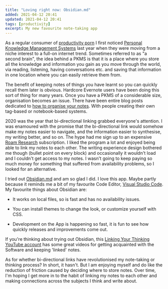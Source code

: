 ```yaml
---
title: "Loving right now: Obsidian.md"
added: 2021-04-12 20:41
updated: 2021-04-12 20:41
tags: [productivity]
excerpt: My new favourite note-taking app
---
```


As a regular consumer of [productivity porn](https://medium.com/thinking-about-thinking/the-trap-of-productivity-porn-7173d1cc6f95) I first noticed [Personal Knowledge Management Systems](https://en.wikipedia.org/wiki/Personal_knowledge_management) last year when they were moving from a niche interest to a full-on internet trend. Sometimes referred to as "a second brain", the idea behind a PKMS is that it is a place where you store all the knowledge and information you gain as you move through the world, via reading, listening, having conversations etc. and saving that information in one location where you can easily retrieve them from.

The benefit of keeping notes of things you have learnt so you can quickly recall them later is obvious. Hardcore Evernote users have been doing this sort of thing for many years. Once you have a PKMS of a considerable size, organisation becomes an issue. There have been entire blog posts dedicated to [how to organise your notes](https://evernote.com/blog/stacey-harmon-michael-hyatt-wrong-organizing-evernote-tags/). With people creating their own tag-based or notebook-based systems.

2020 was the year that bi-directional linking grabbed everyone's attention. I was enamoured with the promise that the bi-directional link would somehow make my notes easier to navigate, and the information easier to synthesise, my writing better, and so on. The hype had me sign up to an expensive [Roam Research](https://roamresearch.com/) subscription. I liked the program a lot and enjoyed being able to link my notes to each other. The writing experience design bothered me though (bullet point on every block) and occasionally it wouldn't load and I couldn't get access to my notes. I wasn't going to keep paying so much money for something that suffered from availability problems, so I looked for an alternative.

I tried out [Obsidian.md](https://obsidian.md/) and am so glad I did. I love this app. Maybe partly because it reminds me a bit of my favourite Code Editor, [Visual Studio Code](https://code.visualstudio.com/). My favourite things about Obsidian are:

- It works on local files, so is fast and has no availability issues.

- You can install themes to change the look, or customize yourself with CSS.

- Development on the App is happening so fast, it is fun to see how quickly releases and improvements come out.

If you're thinking about trying out Obsidian, this [Linking Your Thinking YouTube account](https://www.youtube.com/channel/UC85D7ERwhke7wVqskV_DZUA) has some great videos for getting acquainted with the Software and keeping 'linked' notes.

As for whether bi-directional links have revolutionised my note-taking or thinking process? In short, it hasn't. But I am enjoying myself and do like the reduction of friction caused by deciding where to store notes. Over time, I'm hoping I get more in to the habit of linking my notes to each other and making connections across the subjects I think and write about.